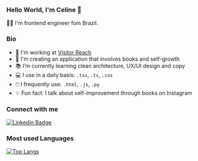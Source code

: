 ### Hello World, I'm Celine 👋

👩‍💻 I'm frontend engineer fom Brazil.

### Bio

- :telescope: I'm working at [Visitor Reach](https://github.com/Visitor-Reach)
- :eyes: I'm creating an application that involves books and self-growth 
- 📚 I’m currently learning clean architecture, UX/UI design and copy
- 💻 I use in a daily basis: `.tsx`, `.ts`, `.css`
- 🖱️ I frequently use: `.html`, `.js`, `.py`
- ✨ Fun fact: I talk about self-improvement through books on Instagram

### Connect with me
[![Linkedin Badge](	https://img.shields.io/badge/LinkedIn-0077B5?style=for-the-badge&logo=linkedin&logoColor=white&link=https://www.linkedin.com/in/celinesoeiro/)](https://www.linkedin.com/in/celinesoeiro/)

### Most used Languages 
[![Top Langs](https://github-readme-stats.vercel.app/api/top-langs/?username=celinesoeiro&layout=compact&theme=material-palenight&count_private=true)](https://github.com/anuraghazra/github-readme-stats)


<!--
**celinesoeiro/celinesoeiro** is a ✨ _special_ ✨ repository because its `README.md` (this file) appears on your GitHub profile.

Here are some ideas to get you started:

- 🔭 I’m currently working on ...
- 🌱 I’m currently learning ...
- 👯 I’m looking to collaborate on ...
- 🤔 I’m looking for help with ...
- 💬 Ask me about ...
- 📫 How to reach me: ...
- 😄 Pronouns: ...
- ⚡ Fun fact: ...
-->
